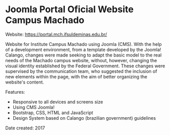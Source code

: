 # Joomla Portal Oficial Website Campus Machado

Website: https://portal.mch.ifsuldeminas.edu.br/

Website for Institute Campus Machado using Joomla (CMS). With the help of a development environment, from a template developed by the Joomla! Calango, changes were made seeking to adapt the basic model to the real needs of the Machado campus website, without, however, changing the visual identity established by the Federal Government. These changes were supervised by the communication team, who suggested the inclusion of new elements within the page, with the aim of better organizing the website's content.

Features: 
- Responsive to all devices and screens size
- Using CMS Joomla!
- Bootstrap, CSS, HTML and JavaScript
- Design System based on Calango (brazilian government) guidelines


Date created: 2017
